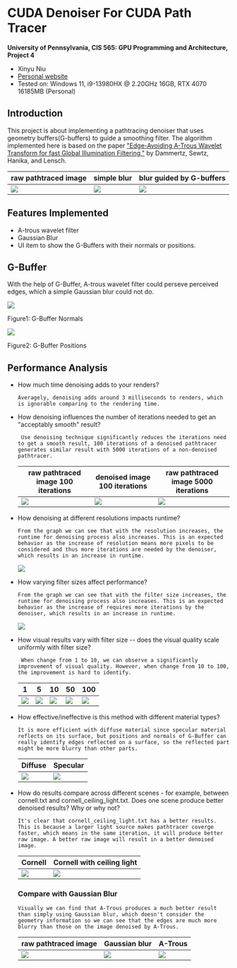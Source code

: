 CUDA Denoiser For CUDA Path Tracer
==================================

**University of Pennsylvania, CIS 565: GPU Programming and Architecture, Project 4**

* Xinyu Niu
* [Personal website](https://xinyuniu6.wixsite.com/my-site-1)
* Tested on: Windows 11, i9-13980HX @ 2.20GHz 16GB, RTX 4070 16185MB (Personal)

## Introduction
This project is about implementing a pathtracing denoiser that uses geometry buffers(G-buffers) to guide a smoothing filter. The algorithm implemented here is based on the paper  ["Edge-Avoiding A-Trous Wavelet Transform for fast Global Illumination Filtering,"](https://jo.dreggn.org/home/2010_atrous.pdf) by Dammertz, Sewtz, Hanika, and Lensch.

| raw pathtraced image | simple blur | blur guided by G-buffers |
|---|---|---|
|![](img/noise.png)|![](img/gauss.png)|![](img/atrous.png)|

## Features Implemented
* A-trous wavelet filter
* Gaussian Blur
* UI item to show the G-Buffers with their normals or positions.

## G-Buffer

With the help of G-Buffer, A-trous wavelet filter could perseve perceived edges, which a simple Gaussian blur could not do.

![](img/nor.png)

Figure1: G-Buffer Normals

![](img/pos.png)

Figure2: G-Buffer Positions

## Performance Analysis

* How much time denoising adds to your renders?

    ```Averagely, denoising adds around 3 milliseconds to renders, which is ignorable comparing to the rendering time.```

* How denoising influences the number of iterations needed to get an "acceptably smooth" result?

    ``` Use denoising technique significantly reduces the iterations need to get a smooth result, 100 iterations of a denoised pathtracer generates similar result with 5000 iterations of a non-denoised pathtracer.```

    | raw pathtraced image 100 iterations | denoised image 100 iterations | raw pathtraced image 5000 iterations |
    |---|---|---|
    |![](img/100no.png)|![](img/100yes.png)|![](img/5000.png)|

* How denoising at different resolutions impacts runtime?

    ``` From the graph we can see that with the resolution increases, the runtime for denoising process also increases. This is an expected behavior as the increase of resolution means more pixels to be considered and thus more iterations are needed by the denoiser, which results in an increase in runtime. ```

    ![](img/reso.png)
* How varying filter sizes affect performance?

    ``` From the graph we can see that with the filter size increases, the runtime for denoising process also increases. This is an expected behavior as the increase of requires more iterations by the denoiser, which results in an increase in runtime. ```

    ![](img/fs.png)

* How visual results vary with filter size -- does the visual quality scale uniformly with filter size?

    ``` When change from 1 to 10, we can observe a significantly improvement of visual quality. However, when change from 10 to 100, the improvement is hard to identify.```

    | 1 | 5 | 10 | 50 | 100 |
    |---|---|---|---|---|
    |![](img/1.png)|![](img/2.png)|![](img/3.png)|![](img/4.png)|![](img/5.png)|


* How effective/ineffective is this method with different material types?

    ```It is more efficient with diffuse material since specular material reflects on its surface, but positions and normals of G-Buffer can really identify edges reflected on a surface, so the reflected part might be more blurry than other parts.```

    | Diffuse | Specular | 
    |---|---|
    |![](img/diffuse.png)|![](img/spe.png)|


* How do results compare across different scenes - for example, between cornell.txt and cornell_ceiling_light.txt. Does one scene produce better denoised results? Why or why not?

    ```It's clear that cornell_ceiling_light.txt has a better results. This is because a larger light source makes pathtracer coverge faster, which means in the same iteration, it will produce better raw image. A better raw image will result in a better denoised image.```

    | Cornell | Cornell with ceiling light | 
    |---|---|
    |![](img/cor.png)|![](img/spe.png)|

    ### Compare with Gaussian Blur

    ```Visually we can find that A-Trous produces a much better result than simply using Gaussian blur, which doesn't consider the geometry information so we can see that the edges are much more blurry than those on the image denoised by A-Trous.```

    | raw pathtraced image | Gaussian blur | A-Trous |
    |---|---|---|
    |![](img/noise.png)|![](img/gauss.png)|![](img/atrous.png)|
